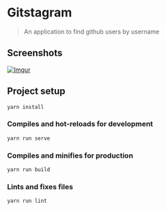 # Gitstagram

> An application to find github users by username 

## Screenshots
[![Imgur](https://image.ibb.co/d4s9ET/Screen_Shot_2018_07_29_at_22_28_17.png)](https://image.ibb.co/d4s9ET/Screen_Shot_2018_07_29_at_22_28_17.png)

## Project setup
```
yarn install
```

### Compiles and hot-reloads for development
```
yarn run serve
```

### Compiles and minifies for production
```
yarn run build
```

### Lints and fixes files
```
yarn run lint
```
